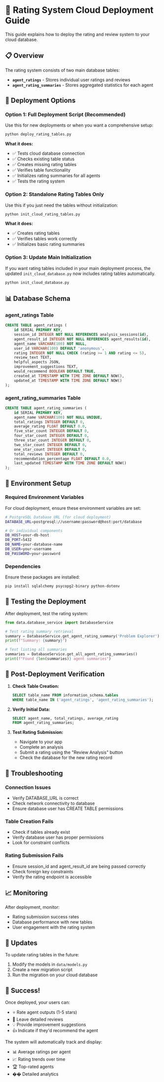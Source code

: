 # 🌟 Rating System Cloud Deployment Guide

This guide explains how to deploy the rating and review system to your cloud database.

## 📋 Overview

The rating system consists of two main database tables:
- **`agent_ratings`** - Stores individual user ratings and reviews
- **`agent_rating_summaries`** - Stores aggregated statistics for each agent

## 🚀 Deployment Options

### Option 1: Full Deployment Script (Recommended)
Use this for new deployments or when you want a comprehensive setup:

```bash
python deploy_rating_tables.py
```

**What it does:**
- ✅ Tests cloud database connection
- ✅ Checks existing table status
- ✅ Creates missing rating tables
- ✅ Verifies table functionality
- ✅ Initializes rating summaries for all agents
- ✅ Tests the rating system

### Option 2: Standalone Rating Tables Only
Use this if you just need the tables without initialization:

```bash
python init_cloud_rating_tables.py
```

**What it does:**
- ✅ Creates rating tables
- ✅ Verifies tables work correctly
- ✅ Initializes basic rating summaries

### Option 3: Update Main Initialization
If you want rating tables included in your main deployment process, the updated `init_cloud_database.py` now includes rating tables automatically.

```bash
python init_cloud_database.py
```

## 📊 Database Schema

### agent_ratings Table
```sql
CREATE TABLE agent_ratings (
    id SERIAL PRIMARY KEY,
    session_id INTEGER NOT NULL REFERENCES analysis_sessions(id),
    agent_result_id INTEGER NOT NULL REFERENCES agent_results(id),
    agent_name VARCHAR(100) NOT NULL,
    user_id VARCHAR(100) DEFAULT 'anonymous',
    rating INTEGER NOT NULL CHECK (rating >= 1 AND rating <= 5),
    review_text TEXT,
    helpful_aspects JSON,
    improvement_suggestions TEXT,
    would_recommend BOOLEAN DEFAULT TRUE,
    created_at TIMESTAMP WITH TIME ZONE DEFAULT NOW(),
    updated_at TIMESTAMP WITH TIME ZONE DEFAULT NOW()
);
```

### agent_rating_summaries Table
```sql
CREATE TABLE agent_rating_summaries (
    id SERIAL PRIMARY KEY,
    agent_name VARCHAR(100) NOT NULL UNIQUE,
    total_ratings INTEGER DEFAULT 0,
    average_rating FLOAT DEFAULT 0.0,
    five_star_count INTEGER DEFAULT 0,
    four_star_count INTEGER DEFAULT 0,
    three_star_count INTEGER DEFAULT 0,
    two_star_count INTEGER DEFAULT 0,
    one_star_count INTEGER DEFAULT 0,
    total_reviews INTEGER DEFAULT 0,
    recommendation_percentage FLOAT DEFAULT 0.0,
    last_updated TIMESTAMP WITH TIME ZONE DEFAULT NOW()
);
```

## 🔧 Environment Setup

### Required Environment Variables

For cloud deployment, ensure these environment variables are set:

```bash
# PostgreSQL Database URL (for cloud deployment)
DATABASE_URL=postgresql://username:password@host:port/database

# Or individual components
DB_HOST=your-db-host
DB_PORT=5432
DB_NAME=your-database-name
DB_USER=your-username
DB_PASSWORD=your-password
```

### Dependencies

Ensure these packages are installed:
```bash
pip install sqlalchemy psycopg2-binary python-dotenv
```

## 🧪 Testing the Deployment

After deployment, test the rating system:

```python
from data.database_service import DatabaseService

# Test rating summary retrieval
summary = DatabaseService.get_agent_rating_summary('Problem Explorer')
print(f"Summary: {summary}")

# Test listing all summaries
summaries = DatabaseService.get_all_agent_rating_summaries()
print(f"Found {len(summaries)} agent summaries")
```

## 🔄 Post-Deployment Verification

1. **Check Table Creation:**
   ```sql
   SELECT table_name FROM information_schema.tables 
   WHERE table_name IN ('agent_ratings', 'agent_rating_summaries');
   ```

2. **Verify Initial Data:**
   ```sql
   SELECT agent_name, total_ratings, average_rating 
   FROM agent_rating_summaries;
   ```

3. **Test Rating Submission:**
   - Navigate to your app
   - Complete an analysis
   - Submit a rating using the "Review Analysis" button
   - Check the database for the new rating record

## 🚨 Troubleshooting

### Connection Issues
- Verify DATABASE_URL is correct
- Check network connectivity to database
- Ensure database user has CREATE TABLE permissions

### Table Creation Fails
- Check if tables already exist
- Verify database user has proper permissions
- Look for constraint conflicts

### Rating Submission Fails
- Ensure session_id and agent_result_id are being passed correctly
- Check foreign key constraints
- Verify the rating endpoint is accessible

## 📈 Monitoring

After deployment, monitor:
- Rating submission success rates
- Database performance with new tables
- User engagement with the rating system

## 🔄 Updates

To update rating tables in the future:
1. Modify the models in `data/models.py`
2. Create a new migration script
3. Run the migration on your cloud database

## 🎉 Success!

Once deployed, your users can:
- ⭐ Rate agent outputs (1-5 stars)
- 📝 Leave detailed reviews
- 💡 Provide improvement suggestions
- 👍 Indicate if they'd recommend the agent

The system will automatically track and display:
- 📊 Average ratings per agent
- 📈 Rating trends over time
- 🏆 Top-rated agents
- �� Detailed analytics 